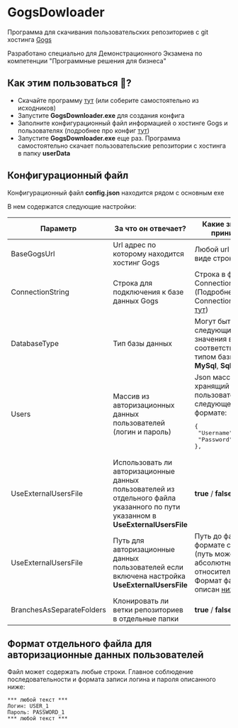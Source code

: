 # GogsDowloader

Программа для скачивания пользовательских репозиториев c git хостинга [Gogs](https://gogs.io/)

Разработано специально для Демонстрационного Экзамена по компетенции "Программные решения для бизнеса"

## Как этим пользоваться 🤨?

* Скачайте программу [тут](https://github.com/maksim789456/GogsDownloader/releases) (или соберите самостоятельно из исходников)
* Запустите **GogsDownloader.exe** для создания конфига
* Заполните конфигурационный файл информацией о хостинге Gogs и пользователях (подробнее про конфиг [тут](#конфигурационный-файл))
* Запустите **GogsDownloader.exe** еще раз. Программа самостоятельно скачает пользовательские репозитории с хостинга в папку **userData**

## Конфигурационный файл

Конфигурационный файл **config.json** находится рядом с основным exe

В нем содержатся следующие настройки:

| Параметр | За что он отвечает? | Какие значения принимает |
| - | - | - |
| BaseGogsUrl | Url адрес по которому находится хостинг Gogs | Любой url адрес в виде строки |
| ConnectionString | Строка для подключения к базе данных Gogs | Строка в формате Connection String (Подробнее про Connection String [тут](https://www.connectionstrings.com/)) |
| DatabaseType | Тип базы данных | Могут быть следующие значения в соответствии с типом базы: **Postgre**, **MySql**, **Sqlite** |
| Users | Массив из авторизационных данных пользователей (логин и пароль)  | Json массив хранящий объекты пользователей в следующем формате: <pre>{<br>   "Username": "user1",<br>   "Password": "pass1"<br>},</pre>|
| UseExternalUsersFile | Использовать ли авторизационные данных пользователей из отдельного файла указанного по пути указанном в **UseExternalUsersFile** | **true** / **false** |
| UseExternalUsersFile | Путь для авторизационные данных пользователей если включена настройка **UseExternalUsersFile** | Путь до файла в формате строки (путь может быть абсолютным и относительным). Формат файла описан [ниже](#формат-отдельного-файла-для-авторизационные-данных-пользователей)
| BranchesAsSeparateFolders | Клонировать ли ветки репозиториев в отдельные папки | **true** / **false** |

## Формат отдельного файла для авторизационные данных пользователей

Файл может содержать любые строки. Главное соблюдение последовательности и формата записи логина и пароля описанного ниже:

``` text
*** любой текст ***
Логин: USER_1 
Пароль: PASSWORD_1 
*** любой текст ***
```